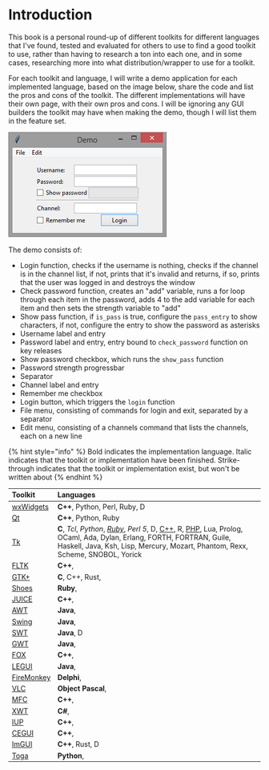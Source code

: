 # Introduction

This book is a personal round-up of different toolkits for different languages that I've found, tested and evaluated for others to use to find a good toolkit to use, rather than having to research a ton into each one, and in some cases, researching more into what distribution/wrapper to use for a toolkit.

For each toolkit and language, I will write a demo application for each implemented language, based on the image below, share the code and list the pros and cons of the toolkit. The different implementations will have their own page, with their own pros and cons. I will be ignoring any GUI builders the toolkit may have when making the demo, though I will list them in the feature set.

![The demo application \(implemented in Tk\)](.gitbook/assets/image%20%283%29.png)

The demo consists of:

* Login function, checks if the username is nothing, checks if the channel is in the channel list, if not, prints that it's invalid and returns, if so, prints that the user was logged in and destroys the window
* Check password function, creates an "add" variable, runs a for loop through each item in the password, adds 4 to the add variable for each item and then sets the strength variable to "add"
* Show pass function, if `is_pass` is true, configure the `pass_entry` to show characters, if not, configure the entry to show the password as asterisks
* Username label and entry
* Password label and entry, entry bound to `check_password` function on key releases
* Show password checkbox, which runs the `show_pass` function
* Password strength progressbar
* Separator
* Channel label and entry
* Remember me checkbox
* Login button, which triggers the `login` function
* File menu, consisting of commands for login and exit, separated by a separator
* Edit menu, consisting of a channels command that lists the channels, each on a new line

{% hint style="info" %}
Bold indicates the implementation language. Italic indicates that the toolkit or implementation have been finished. Strike-through indicates that the toolkit or implementation exist, but won't be written about
{% endhint %}

| **Toolkit** | **Languages** |
| :--- | :--- |
| [wxWidgets](https://en.wikipedia.org/wiki/WxWidgets) | **C++**, Python, Perl, Ruby, D |
| [Qt](https://en.wikipedia.org/wiki/Qt_%28software%29) | **C++**, Python, Ruby |
| [Tk](https://en.wikipedia.org/wiki/Tk_%28software%29) | **C**, _Tcl_, _Python_, [_Ruby_](https://github.com/ruby/tk), _Perl 5_, D, [C++](http://cpptk.sourceforge.net/), R, [PHP](http://php-tk.sourceforge.net/), Lua, Prolog, OCaml, Ada, Dylan, Erlang, FORTH, FORTRAN, Guile, Haskell, Java, Ksh, Lisp, Mercury, Mozart, Phantom, Rexx, Scheme, SNOBOL, Yorick |
| [FLTK](https://en.wikipedia.org/wiki/FLTK) | **C++**,  |
| [GTK+](https://en.wikipedia.org/wiki/GTK%2B) | **C**, C++, Rust,  |
| [Shoes](https://en.wikipedia.org/wiki/Shoes_%28GUI_toolkit%29) | **Ruby**,  |
| [JUICE](https://en.wikipedia.org/wiki/JUCE) | **C++**,  |
| [AWT](https://en.wikipedia.org/wiki/Abstract_Window_Toolkit) | **Java**,  |
| [Swing](https://en.wikipedia.org/wiki/Swing_%28Java%29) | **Java**,  |
| [SWT](https://en.wikipedia.org/wiki/Standard_Widget_Toolkit) | **Java**, D |
| [GWT](https://en.wikipedia.org/wiki/Google_Web_Toolkit) | **Java**,  |
| [FOX](https://en.wikipedia.org/wiki/Fox_toolkit) | **C++**,  |
| [LEGUI](https://github.com/LiquidEngine/legui) | **Java**,  |
| [FireMonkey](https://en.wikipedia.org/wiki/FireMonkey) | **Delphi**,  |
| [VLC](https://en.wikipedia.org/wiki/Visual_Component_Library) | **Object Pascal**,  |
| [MFC](https://en.wikipedia.org/wiki/Microsoft_Foundation_Class_Library) | **C++**,  |
| [XWT](https://github.com/mono/xwt) | **C\#**,  |
| [IUP](https://en.wikipedia.org/wiki/IUP_%28software%29) | **C++**,  |
| [CEGUI](https://en.wikipedia.org/wiki/CEGUI) | **C++**,  |
| [ImGUI](https://github.com/ocornut/imgui) | **C++**, Rust, D |
| [Toga](https://github.com/pybee/toga) | **Python**,  |

